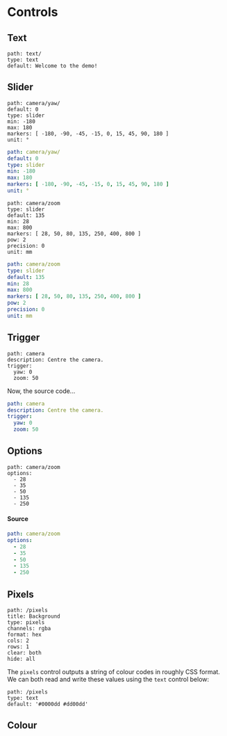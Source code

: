 # Controls

## Text
``` control
path: text/
type: text
default: Welcome to the demo!
```


## Slider
``` control
path: camera/yaw/
default: 0
type: slider
min: -180
max: 180
markers: [ -180, -90, -45, -15, 0, 15, 45, 90, 180 ]
unit: °
```
``` yaml
path: camera/yaw/
default: 0
type: slider
min: -180
max: 180
markers: [ -180, -90, -45, -15, 0, 15, 45, 90, 180 ]
unit: °
```

``` control
path: camera/zoom
type: slider
default: 135
min: 28
max: 800
markers: [ 28, 50, 80, 135, 250, 400, 800 ]
pow: 2
precision: 0
unit: mm
```
``` yaml
path: camera/zoom
type: slider
default: 135
min: 28
max: 800
markers: [ 28, 50, 80, 135, 250, 400, 800 ]
pow: 2
precision: 0
unit: mm
```

## Trigger

``` control
path: camera
description: Centre the camera.
trigger:
  yaw: 0
  zoom: 50
```
Now, the source code...
``` yaml
path: camera
description: Centre the camera.
trigger:
  yaw: 0
  zoom: 50
```

## Options

``` control
path: camera/zoom
options:
  - 28
  - 35
  - 50
  - 135
  - 250
```
#### Source
``` yaml
path: camera/zoom
options:
  - 28
  - 35
  - 50
  - 135
  - 250
```

## Pixels
``` control
path: /pixels
title: Background
type: pixels
channels: rgba
format: hex
cols: 2
rows: 1
clear: both
hide: all
```

The `pixels` control outputs a string of colour codes in roughly CSS format. We
can both read and write these values using the `text` control below:

``` control
path: /pixels
type: text
default: '#0000dd #dd00dd'
```


## Colour
